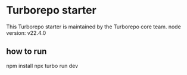 # Turborepo starter

This Turborepo starter is maintained by the Turborepo core team.
node version: v22.4.0
## how to run
npm install
npx turbo run dev
